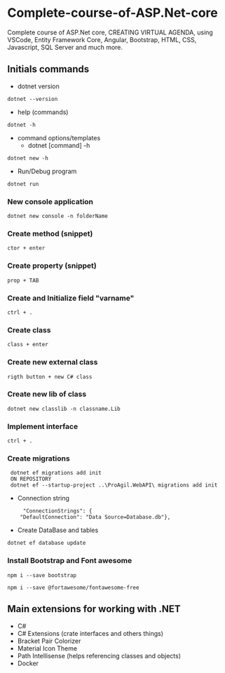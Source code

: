 # Complete-course-of-ASP.Net-core
 Complete  course of ASP.Net core, CREATING VIRTUAL AGENDA, using VSCode, Entity Framework Core, Angular, Bootstrap, HTML, CSS, Javascript, SQL Server and much more.
 
 ## Initials commands
 * dotnet version
 ```
 dotnet --version
 ```
 * help (commands)
 ```
 dotnet -h
 ```
 * command options/templates
     * dotnet [command] -h
 ```
 dotnet new -h 
 ```
 * Run/Debug program
 ```
 dotnet run
 ```
 ### New console application 
 ```
 dotnet new console -n folderName
 ```
  ### Create method (snippet)
 ```
 ctor + enter
 ```
  ### Create property (snippet)
 ```
 prop + TAB
 ```
  ### Create and Initialize field "varname"  
 ```
 ctrl + .
 ```
   ### Create class
 ```
 class + enter
 ```
   ### Create new external class  
 ```
 rigth button + new C# class
 ```
   ### Create new lib of class
 ```
 dotnet new classlib -n classname.Lib
 ```
   ### Implement interface  
 ```
 ctrl + .
 ```
   ### Create migrations
 ```
  dotnet ef migrations add init
  ON REPOSITORY
  dotnet ef --startup-project ..\ProAgil.WebAPI\ migrations add init
 ```
  * Connection string
```
     "ConnectionStrings": {
    "DefaultConnection": "Data Source=Database.db"},
```
  * Create DataBase and tables
```
dotnet ef database update
```
   ### Install Bootstrap and Font awesome
```
npm i --save bootstrap 
```
```
npm i --save @fortawesome/fontawesome-free
```
 ## Main extensions for working with .NET
 * C#
 * C# Extensions (crate interfaces and others things)
 * Bracket Pair Colorizer
 * Material Icon Theme
 * Path Intellisense (helps referencing classes and objects)
 * Docker
